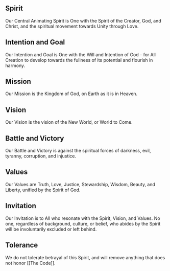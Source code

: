 ## Spirit 

Our Central Animating Spirit is One with the Spirit of the Creator, God, and Christ, and the spiritual movement towards Unity through Love. 

## Intention and Goal 

Our Intention and Goal is One with the Will and Intention of God - for All Creation to develop towards the fullness of its potential and flourish in harmony.      

## Mission

Our Mission is the Kingdom of God, on Earth as it is in Heaven.    

## Vision  

Our Vision is the vision of the New World, or World to Come. 

## Battle and Victory   

Our Battle and Victory is against the spiritual forces of darkness, evil, tyranny, corruption, and injustice.  

## Values  

Our Values are Truth, Love, Justice, Stewardship, Wisdom, Beauty, and Liberty, unified by the Spirit of God.  

## Invitation

Our Invitation is to All who resonate with the Spirit, Vision, and Values. No one, regardless of background, culture, or belief, who abides by the Spirit will be involuntarily excluded or left behind. 

## Tolerance  

We do not tolerate betrayal of this Spirit, and will remove anything that does not honor [[The Code]]. 